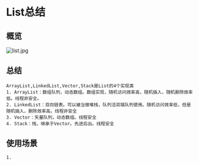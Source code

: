 # List总结
## 概览
![list.jpg](/.assets/list.jpg)


## 总结
	ArrayList,LinkedList,Vector,Stack是List的4个实现类
    1. ArrayList：数组队列，动态数组。数组实现，随机访问效率高，随机插入，随机删除效率低。线程非安全。
    2. LinkedList：双向链表。可以被当做堆栈，队列活双端队列使用。随机访问效率低，但是随机插入，删除效率高。线程非安全
    3. Vector：矢量队列，动态数组。线程安全
    4. Stack：栈，继承于Vector。先进后出。线程安全

## 使用场景
	1. 

